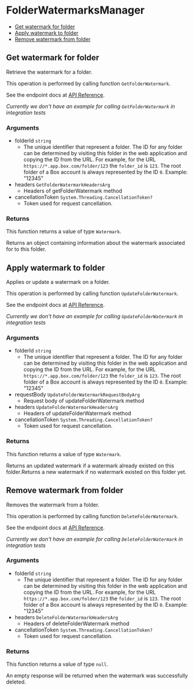 # FolderWatermarksManager


- [Get watermark for folder](#get-watermark-for-folder)
- [Apply watermark to folder](#apply-watermark-to-folder)
- [Remove watermark from folder](#remove-watermark-from-folder)

## Get watermark for folder

Retrieve the watermark for a folder.

This operation is performed by calling function `GetFolderWatermark`.

See the endpoint docs at
[API Reference](https://developer.box.com/reference/get-folders-id-watermark/).

*Currently we don't have an example for calling `GetFolderWatermark` in integration tests*

### Arguments

- folderId `string`
  - The unique identifier that represent a folder.  The ID for any folder can be determined by visiting this folder in the web application and copying the ID from the URL. For example, for the URL `https://*.app.box.com/folder/123` the `folder_id` is `123`.  The root folder of a Box account is always represented by the ID `0`. Example: "12345"
- headers `GetFolderWatermarkHeadersArg`
  - Headers of getFolderWatermark method
- cancellationToken `System.Threading.CancellationToken?`
  - Token used for request cancellation.


### Returns

This function returns a value of type `Watermark`.

Returns an object containing information about the
watermark associated for to this folder.


## Apply watermark to folder

Applies or update a watermark on a folder.

This operation is performed by calling function `UpdateFolderWatermark`.

See the endpoint docs at
[API Reference](https://developer.box.com/reference/put-folders-id-watermark/).

*Currently we don't have an example for calling `UpdateFolderWatermark` in integration tests*

### Arguments

- folderId `string`
  - The unique identifier that represent a folder.  The ID for any folder can be determined by visiting this folder in the web application and copying the ID from the URL. For example, for the URL `https://*.app.box.com/folder/123` the `folder_id` is `123`.  The root folder of a Box account is always represented by the ID `0`. Example: "12345"
- requestBody `UpdateFolderWatermarkRequestBodyArg`
  - Request body of updateFolderWatermark method
- headers `UpdateFolderWatermarkHeadersArg`
  - Headers of updateFolderWatermark method
- cancellationToken `System.Threading.CancellationToken?`
  - Token used for request cancellation.


### Returns

This function returns a value of type `Watermark`.

Returns an updated watermark if a watermark already
existed on this folder.Returns a new watermark if no watermark existed on
this folder yet.


## Remove watermark from folder

Removes the watermark from a folder.

This operation is performed by calling function `DeleteFolderWatermark`.

See the endpoint docs at
[API Reference](https://developer.box.com/reference/delete-folders-id-watermark/).

*Currently we don't have an example for calling `DeleteFolderWatermark` in integration tests*

### Arguments

- folderId `string`
  - The unique identifier that represent a folder.  The ID for any folder can be determined by visiting this folder in the web application and copying the ID from the URL. For example, for the URL `https://*.app.box.com/folder/123` the `folder_id` is `123`.  The root folder of a Box account is always represented by the ID `0`. Example: "12345"
- headers `DeleteFolderWatermarkHeadersArg`
  - Headers of deleteFolderWatermark method
- cancellationToken `System.Threading.CancellationToken?`
  - Token used for request cancellation.


### Returns

This function returns a value of type `null`.

An empty response will be returned when the watermark
was successfully deleted.


